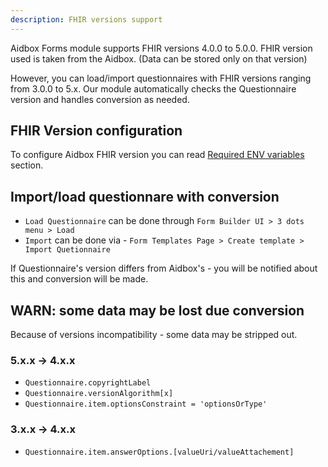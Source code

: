 ```yaml
---
description: FHIR versions support
---
```


Aidbox Forms module supports FHIR versions 4.0.0 to 5.0.0.
FHIR version used is taken from the Aidbox. (Data can be stored only on that version)

However, you can load/import questionnaires with FHIR versions ranging from 3.0.0 to 5.x. 
Our module automatically checks the Questionnaire version and handles conversion as needed.


## FHIR Version configuration

To configure Aidbox FHIR version you can read [Required ENV variables](../../../reference/configuration/environment-variables/aidbox-required-environment-variables#aidbox_fhir_version) section.


## Import/load questionnare with conversion

- `Load Questionnaire` can be done through `Form Builder UI > 3 dots menu > Load`
- `Import` can be done via - `Form Templates Page > Create template > Import Quetionnaire` 

If Questionnaire's version differs from Aidbox's - you will be notified about this and conversion will be made.

## WARN: some data may be lost due conversion

Because of versions incompatibility - some data may be stripped out.

### 5.x.x -> 4.x.x

-  `Questionnaire.copyrightLabel` 
-  `Questionnaire.versionAlgorithm[x]` 
-  `Questionnaire.item.optionsConstraint = 'optionsOrType'` 

### 3.x.x -> 4.x.x

-  `Questionnaire.item.answerOptions.[valueUri/valueAttachement]` 
